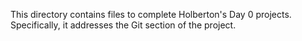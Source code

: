 This directory contains files to complete Holberton's Day 0 projects. Specifically, it addresses the Git section of the project.
